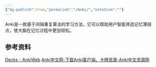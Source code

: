 ```yaml
---
{"dg-publish":true,"permalink":"/Anki/","noteIcon":""}
---
```


Anki是一款基于间隔重复算法的学习方法，它可以帮助用户智能筛选记忆薄弱点，使大脑在记忆过程中更加轻松。


## 参考资料
[Decks - AnkiWeb](https://ankiweb.net/decks)
[Anki中文网-下载Anki客户端、卡牌资源-Anki中文资源网](https://file.ankichinas.cn/)
